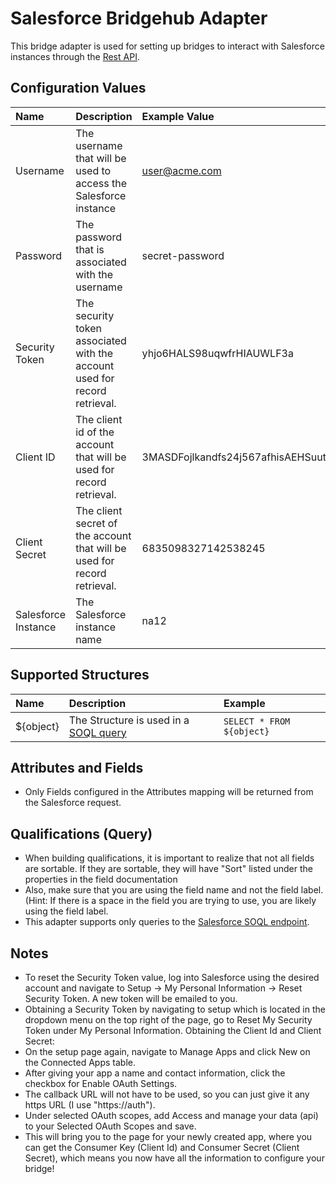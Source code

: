 # Salesforce Bridgehub Adapter
This bridge adapter is used for setting up bridges to interact with Salesforce instances through the [Rest API](https://developer.salesforce.com/docs/atlas.en-us.api_rest.meta/api_rest/intro_rest.htm).

## Configuration Values
| Name                    | Description | Example Value |
| :---------------------- | :------------------------- | :------------------------- |
| Username                | The username that will be used to access the Salesforce instance | user@acme.com |
| Password                | The password that is associated with the username | secret-password |
| Security Token          | The security token associated with the account used for record retrieval. | yhjo6HALS98uqwfrHIAUWLF3a |
| Client ID               | The client id of the account that will be used for record retrieval. | 3MASDFojlkandfs24j567afhisAEHSuut7quyteAGHqLY_Afht29ehr |
| Client Secret           | The client secret of the account that will be used for record retrieval. | 6835098327142538245 |
| Salesforce Instance     | The Salesforce instance name | na12 |

## Supported Structures
| Name | Description | Example |
| :---------------------- | :------------------------- | :------------------------- |
| ${object} | The Structure is used in a [SOQL query](https://developer.salesforce.com/docs/atlas.en-us.api_rest.meta/api_rest/resources_query.htm) | `SELECT * FROM ${object}` |

## Attributes and Fields
* Only Fields configured in the Attributes mapping will be returned from the Salesforce request.

## Qualifications (Query)
* When building qualifications, it is important to realize that not all fields are sortable. If they are sortable, they will have "Sort" listed under the properties in the field documentation
* Also, make sure that you are using the field name and not the field label. (Hint: If there is a space in the field you are trying to use, you are likely using the field label.
* This adapter supports only queries to the [Salesforce SOQL endpoint](https://developer.salesforce.com/docs/atlas.en-us.api_rest.meta/api_rest/dome_query.htm). 

## Notes
* To reset the Security Token value, log into Salesforce using the desired account and navigate to Setup -> My Personal Information -> Reset Security Token. A new token will be emailed to you.
* Obtaining a Security Token by navigating to setup which is located in the dropdown menu on the top right of the page, go to Reset My Security Token under My Personal Information.
Obtaining the Client Id and Client Secret:
* On the setup page again, navigate to Manage Apps and click New on the Connected Apps table.
* After giving your app a name and contact information, click the checkbox for Enable OAuth Settings.
* The callback URL will not have to be used, so you can just give it any https URL (I use "https://auth").
* Under selected OAuth scopes, add Access and manage your data (api) to your Selected OAuth Scopes and save.
* This will bring you to the page for your newly created app, where you can get the Consumer Key (Client Id) and Consumer Secret (Client Secret), which means you now have all the information to configure your bridge!
